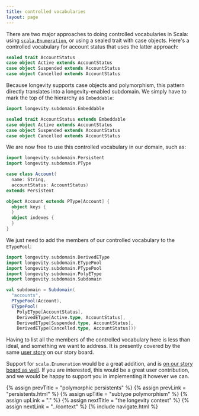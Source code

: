 ```yaml
---
title: controlled vocabularies
layout: page
---
```


There are two major approaches to doing controlled vocabularies in
Scala: using
[`scala.Enumeration`](http://www.scala-lang.org/api/current/index.html#scala.Enumeration),
or using a sealed trait with case objects. Here's a controlled
vocabulary for account status that uses the latter approach:

```scala
sealed trait AccountStatus
case object Active extends AccountStatus
case object Suspended extends AccountStatus
case object Cancelled extends AccountStatus
```

Because longevity supports case objects and polymorphism, this pattern
directly translates into a longevity-enabled subdomain. We simply have
to mark the top of the hierarchy as `Embeddable`:

```scala
import longevity.subdomain.Embeddable

sealed trait AccountStatus extends Embeddable
case object Active extends AccountStatus
case object Suspended extends AccountStatus
case object Cancelled extends AccountStatus
```

We are now free to use this controlled vocabulary in our domain, such
as:

```scala
import longevity.subdomain.Persistent
import longevity.subdomain.PType

case class Account(
  name: String,
  accountStatus: AccountStatus)
extends Persistent

object Account extends PType[Account] {
  object keys {
  }
  object indexes {
  }
}
```

We just need to add the members of our controlled vocabulary to the
`ETypePool`:

```scala
import longevity.subdomain.DerivedEType
import longevity.subdomain.ETypePool
import longevity.subdomain.PTypePool
import longevity.subdomain.PolyEType
import longevity.subdomain.Subdomain

val subdomain = Subdomain(
  "accounts",
  PTypePool(Account),
  ETypePool(
    PolyEType[AccountStatus],
    DerivedEType[Active.type, AccountStatus],
    DerivedEType[Suspended.type, AccountStatus],
    DerivedEType[Cancelled.type, AccountStatus]))
```

Having to list all the members of the controlled vocabulary here is
less than ideal, and something we want to address. It is presently
covered by the same [user
story](https://www.pivotaltracker.com/story/show/127406543) on our
story board.

Support for `scala.Enumeration` would be a great addition, and is [on
our story board as
well](https://www.pivotaltracker.com/story/show/128589983). If you are
interested, this would be a great user contribution, and we would be
happy to support you in implementing it however we can.

{% assign prevTitle = "polymorphic persistents" %}
{% assign prevLink = "persistents.html" %}
{% assign upTitle = "subtype polymorphism" %}
{% assign upLink = "." %}
{% assign nextTitle = "the longevity context" %}
{% assign nextLink = "../context" %}
{% include navigate.html %}

